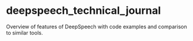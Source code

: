 # deepspeech_technical_journal
Overview of features of DeepSpeech with code examples and comparison to similar tools.
